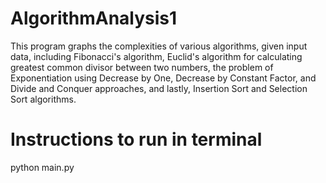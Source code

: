 # AlgorithmAnalysis1
This program graphs the complexities of various algorithms, given input data, including Fibonacci's algorithm, Euclid's algorithm for calculating greatest common divisor between two numbers, the problem of Exponentiation using Decrease by One, Decrease by Constant Factor, and Divide and Conquer approaches, and lastly, Insertion Sort and Selection Sort algorithms.


# Instructions to run in terminal

python main.py
